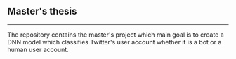 ## Master's thesis

---

The repository contains the master's project which main goal is to create a DNN model which classifies Twitter's user account whether it is a bot or a human user account.
